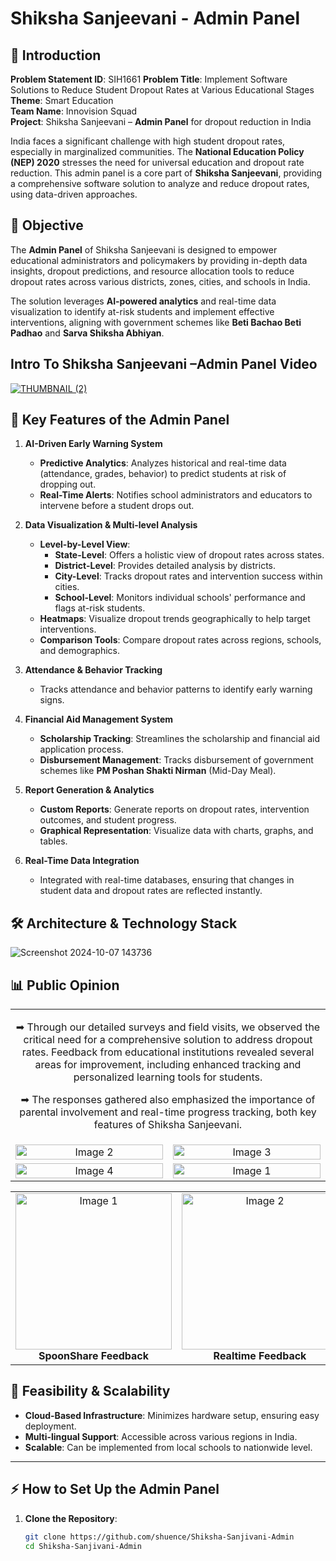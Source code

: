# **Shiksha Sanjeevani - Admin Panel**

## 📝 **Introduction**

**Problem Statement ID**: SIH1661 
**Problem Title**: Implement Software Solutions to Reduce Student Dropout Rates at Various Educational Stages  
**Theme**: Smart Education  
**Team Name**: Innovision Squad  
**Project**: Shiksha Sanjeevani – **Admin Panel** for dropout reduction in India

India faces a significant challenge with high student dropout rates, especially in marginalized communities. The **National Education Policy (NEP) 2020** stresses the need for universal education and dropout rate reduction. This admin panel is a core part of **Shiksha Sanjeevani**, providing a comprehensive software solution to analyze and reduce dropout rates, using data-driven approaches.

## 🎯 **Objective**

The **Admin Panel** of Shiksha Sanjeevani is designed to empower educational administrators and policymakers by providing in-depth data insights, dropout predictions, and resource allocation tools to reduce dropout rates across various districts, zones, cities, and schools in India.

The solution leverages **AI-powered analytics** and real-time data visualization to identify at-risk students and implement effective interventions, aligning with government schemes like **Beti Bachao Beti Padhao** and **Sarva Shiksha Abhiyan**.

## Intro To Shiksha Sanjeevani –Admin Panel Video

[![THUMBNAIL (2)](https://github.com/user-attachments/assets/bbed8a96-ee90-4717-93c8-f473f712312c)
](https://www.youtube.com/watch?v=cYP71cEpH60)


## 🚀 **Key Features of the Admin Panel**

1. **AI-Driven Early Warning System**  
   - **Predictive Analytics**: Analyzes historical and real-time data (attendance, grades, behavior) to predict students at risk of dropping out.
   - **Real-Time Alerts**: Notifies school administrators and educators to intervene before a student drops out.
  
2. **Data Visualization & Multi-level Analysis**  
   - **Level-by-Level View**: 
     - **State-Level**: Offers a holistic view of dropout rates across states.
     - **District-Level**: Provides detailed analysis by districts.
     - **City-Level**: Tracks dropout rates and intervention success within cities.
     - **School-Level**: Monitors individual schools' performance and flags at-risk students.
   - **Heatmaps**: Visualize dropout trends geographically to help target interventions.
   - **Comparison Tools**: Compare dropout rates across regions, schools, and demographics.

3. **Attendance & Behavior Tracking**  
   - Tracks attendance and behavior patterns to identify early warning signs.

4. **Financial Aid Management System**  
   - **Scholarship Tracking**: Streamlines the scholarship and financial aid application process.
   - **Disbursement Management**: Tracks disbursement of government schemes like **PM Poshan Shakti Nirman** (Mid-Day Meal).

5. **Report Generation & Analytics**  
   - **Custom Reports**: Generate reports on dropout rates, intervention outcomes, and student progress.
   - **Graphical Representation**: Visualize data with charts, graphs, and tables.

6. **Real-Time Data Integration**  
   - Integrated with real-time databases, ensuring that changes in student data and dropout rates are reflected instantly.

## 🛠️ **Architecture & Technology Stack**

![Screenshot 2024-10-07 143736](https://github.com/user-attachments/assets/70ace467-61b4-4875-a57b-82ab71c1b155)

## 📊 Public Opinion

<table style="width: 100%; border-collapse: collapse;">
  <tr>
    <td colspan="2" style="text-align: center;">
      <p>➡ Through our detailed surveys and field visits, we observed the critical need for a comprehensive solution to address dropout rates. Feedback from educational institutions revealed several areas for improvement, including enhanced tracking and personalized learning tools for students.</p>
      <p>➡ The responses gathered also emphasized the importance of parental involvement and real-time progress tracking, both key features of Shiksha Sanjeevani.</p>
    </td>
  </tr>
  <tr>
    <td style="width: 50%; text-align: center;">
      <img src="https://i.ibb.co/GtVwpT6/Screenshot-2024-10-07-200258.png" alt="Image 2" style="width: 100%; height: auto;">
    </td>
    <td style="width: 50%; text-align: center;">
      <img src="https://i.ibb.co/tLBZTsy/Screenshot-2024-10-07-200311.png" alt="Image 3" style="width: 100%; height: auto;">  
    </td>
  </tr>
  <tr>
    <td style="width: 50%; text-align: center;">
      <img src="https://i.ibb.co/28HRXj1/Screenshot-2024-10-07-200317.png" alt="Image 4" style="width: 100%; height: auto;">
    </td>
    <td style="width: 50%; text-align: center;">
      <img src="https://i.ibb.co/LtpmfHM/Screenshot-2024-10-07-200323.png" alt="Image 1" style="width: 100%; height: auto;">
    </td>
  </tr>
</table>

<table>
  <tr>
    <td align="center">
      <a href="https://youtu.be/gYjR6zsZcd0" target="_blank">
        <img src="https://i.ibb.co/dt3FmJq/THUMBNAIL-1.jpg" alt="Image 1" width="250">
      </a>
      <br>
      <b>SpoonShare Feedback</b>
    </td>
    <td align="center">
      <a href="https://photos.app.goo.gl/x91E3NJ3JcX94yoM6" target="_blank">
        <img src="https://i.postimg.cc/Pq2jnqqv/IMG20240502113610.jpg" alt="Image 2" width="250">
      </a>
      <br>
      <b>Realtime Feedback</b>
    </td>
    <td align="center">
      <a href="https://drive.google.com/file/d/1q9LeB-AVDsXh8Wi0wNFbHtjDgMsyDyjC/view?usp=drivesdk" target="_blank">
        <img src="https://i.ibb.co/7nxSWX1/Whats-App-Image-2024-09-30-at-1-39-01-AM.jpg" alt="Image 3" width="250">
      </a>
      <br>
      <b><a href="https://i.ibb.co/7nxSWX1/Whats-App-Image-2024-09-30-at-1-39-01-AM.jpg" target="_blank">Survey Report</a></b>
    </td>
  </tr>
</table>


## 🏅 **Feasibility & Scalability**

- **Cloud-Based Infrastructure**: Minimizes hardware setup, ensuring easy deployment.
- **Multi-lingual Support**: Accessible across various regions in India.
- **Scalable**: Can be implemented from local schools to nationwide level.

---

## ⚡ **How to Set Up the Admin Panel**

1. **Clone the Repository**:
   ```bash
   git clone https://github.com/shuence/Shiksha-Sanjivani-Admin
   cd Shiksha-Sanjivani-Admin
